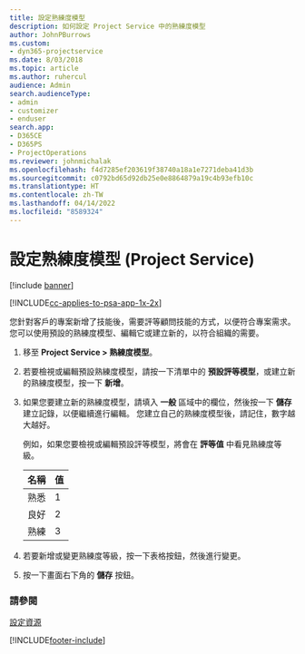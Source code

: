 ```yaml
---
title: 設定熟練度模型
description: 如何設定 Project Service 中的熟練度模型
author: JohnPBurrows
ms.custom:
- dyn365-projectservice
ms.date: 8/03/2018
ms.topic: article
ms.author: ruhercul
audience: Admin
search.audienceType:
- admin
- customizer
- enduser
search.app:
- D365CE
- D365PS
- ProjectOperations
ms.reviewer: johnmichalak
ms.openlocfilehash: f4d7285ef203619f38740a18a1e7271deba41d3b
ms.sourcegitcommit: c0792bd65d92db25e0e8864879a19c4b93efb10c
ms.translationtype: HT
ms.contentlocale: zh-TW
ms.lasthandoff: 04/14/2022
ms.locfileid: "8589324"
---
```

# <a name="set-up-proficiency-models-project-service"></a>設定熟練度模型 (Project Service)

[!include [banner](../includes/psa-now-project-operations.md)]

[!INCLUDE[cc-applies-to-psa-app-1x-2x](../includes/cc-applies-to-psa-app-1x-2x.md)]

您針對客戶的專案新增了技能後，需要評等顧問技能的方式，以便符合專案需求。 您可以使用預設的熟練度模型、編輯它或建立新的，以符合組織的需要。  
  
1.  移至 **Project Service > 熟練度模型**。  
  
2.  若要檢視或編輯預設熟練度模型，請按一下清單中的 **預設評等模型**，或建立新的熟練度模型，按一下 **新增**。  
  
3.  如果您要建立新的熟練度模型，請填入 **一般** 區域中的欄位，然後按一下 **儲存** 建立記錄，以便繼續進行編輯。 您建立自己的熟練度模型後，請記住，數字越大越好。  
  
     例如，如果您要檢視或編輯預設評等模型，將會在 **評等值** 中看見熟練度等級。  
  
    |名稱|值|  
    |----------|-----------|  
    |熟悉|1|  
    |良好|2|  
    |熟練|3|  
  
4.  若要新增或變更熟練度等級，按一下表格按鈕，然後進行變更。  
  
5.  按一下畫面右下角的 **儲存** 按鈕。  
  
### <a name="see-also"></a>請參閱  
 [設定資源](../psa/set-up-resources.md)


[!INCLUDE[footer-include](../includes/footer-banner.md)]
